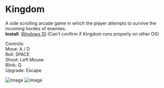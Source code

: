 # Kingdom
A side scrolling arcade game in which the player attempts to survive the incoming hordes of enemies.<br>
<b>Install</b>: [Windows 10](https://drive.google.com/drive/folders/1hyC3Yei92fugtJgrl-SnNablw6UshiIm?usp=sharing) (Can't confirm if Kingdom runs properly on other OS)

Controls: <br>
Move: A / D <br>
Roll: SPACE <br>
Shoot: Left Mouse <br>
Blink: Q <br>
Upgrade: Escape <br>

![image](https://user-images.githubusercontent.com/70382763/120469765-cbed1d80-c370-11eb-8345-a36e0cac27e3.png)
![image](https://user-images.githubusercontent.com/70382763/120467732-74e64900-c36e-11eb-8d26-0c44e3dedd00.png)



